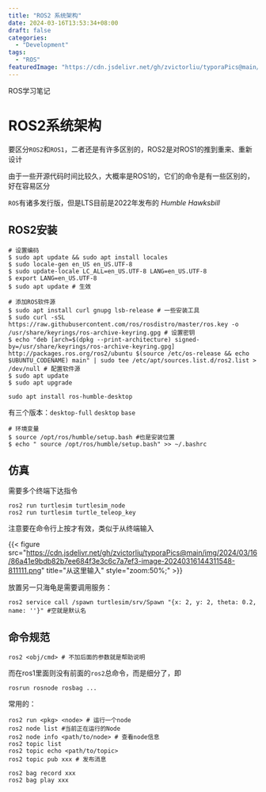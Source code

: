```yaml
---
title: "ROS2 系统架构"
date: 2024-03-16T13:53:34+08:00
draft: false
categories:
  - "Development"
tags:
  - "ROS"
featuredImage: "https://cdn.jsdelivr.net/gh/zvictorliu/typoraPics@main/img/2024/03/16/e5b0603440bf0bca51955044a6e62eee-ROS-2_logo-1024x1024-c4d53e.png"
---
```


ROS学习笔记

<!--more-->

# ROS2系统架构

要区分`ROS2`和`ROS1`，二者还是有许多区别的，ROS2是对ROS1的推到重来、重新设计

由于一些开源代码时间比较久，大概率是ROS1的，它们的命令是有一些区别的，好在容易区分

 `ROS`有诸多发行版，但是LTS目前是2022年发布的 *Humble Hawksbill*

## ROS2安装

```shell
# 设置编码
$ sudo apt update && sudo apt install locales
$ sudo locale-gen en_US en_US.UTF-8
$ sudo update-locale LC_ALL=en_US.UTF-8 LANG=en_US.UTF-8 
$ export LANG=en_US.UTF-8
$ sudo apt update # 生效
```

```shell
# 添加ROS软件源
$ sudo apt install curl gnupg lsb-release # 一些安装工具
$ sudo curl -sSL https://raw.githubusercontent.com/ros/rosdistro/master/ros.key -o /usr/share/keyrings/ros-archive-keyring.gpg # 设置密钥
$ echo "deb [arch=$(dpkg --print-architecture) signed-by=/usr/share/keyrings/ros-archive-keyring.gpg] http://packages.ros.org/ros2/ubuntu $(source /etc/os-release && echo $UBUNTU_CODENAME) main" | sudo tee /etc/apt/sources.list.d/ros2.list > /dev/null # 配置软件源
$ sudo apt update
$ sudo apt upgrade
```

```shell
sudo apt install ros-humble-desktop
```

有三个版本：`desktop-full` `desktop` `base`

```shell
# 环境变量
$ source /opt/ros/humble/setup.bash #也是安装位置
$ echo " source /opt/ros/humble/setup.bash" >> ~/.bashrc 
```

## 仿真

需要多个终端下达指令

```shell
ros2 run turtlesim turtlesim_node
ros2 run turtlesim turtle_teleop_key
```

注意要在命令行上按才有效，类似于从终端输入

{{< figure src="https://cdn.jsdelivr.net/gh/zvictorliu/typoraPics@main/img/2024/03/16/86a41e9bdb82b7ee684f3e3c6c7a7ef3-image-20240316144311548-811111.png" title="从这里输入" style="zoom:50%;" >}}

放置另一只海龟是需要调用服务：

```shell
ros2 service call /spawn turtlesim/srv/Spawn "{x: 2, y: 2, theta: 0.2, name: ''}" #空就是默认名
```



## 命令规范

```shell
ros2 <obj/cmd> # 不加后面的参数就是帮助说明
```

而在ros1里面则没有前面的`ros2`总命令，而是细分了，即

```
rosrun rosnode rosbag ...
```

常用的：

```shell
ros2 run <pkg> <node> # 运行一个node
ros2 node list #当前正在运行的Node
ros2 node info <path/to/node> # 查看node信息
ros2 topic list
ros2 topic echo <path/to/topic>
ros2 topic pub xxx # 发布消息

ros2 bag record xxx
ros2 bag play xxx
```

